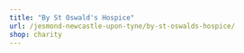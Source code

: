```yaml
---
title: "By St Oswald's Hospice"
url: /jesmond-newcastle-upon-tyne/by-st-oswalds-hospice/
shop: charity
---
```

